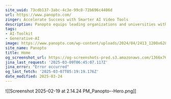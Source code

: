 ```yaml
---
site_uuid: 73cdb137-3abc-4c3e-99c0-72b696c4406d
url: https://www.panopto.com/
zinger: Accelerate Success with Smarter AI Video Tools
description: Panopto equips leading organizations and universities with AI video tools to scale smarter and move faster with video. Transform files and text into high-quality videos and host them in Panopto’s secure, searchable, and accessible cloud library.
tags:
- AI-Toolkit
- Generative-AI
image: https://www.panopto.com/wp-content/uploads/2024/04/2413_1200x628-new-services-3.png
site_name: Panopto
title: Home
og_screenshot_url: https://og-screenshots-prod.s3.amazonaws.com/1366x768/80/false/f27629f55f7a701d25c9635386b860d1daa2c1881c6bbb40ed18913881768a7f.jpeg
jina_last_request: '2025-03-09T06:45:07.117Z'
jina_error: "Error occurred"
og_last_fetch: '2025-03-07T05:19:19.176Z'
date_modified: 2025-03-24
---
```



![[Screenshot 2025-02-19 at 2.14.24 PM_Panopto--Hero.png]]

